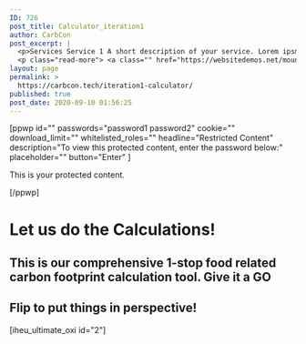 ```yaml
---
ID: 726
post_title: Calculator_iteration1
author: CarbCon
post_excerpt: |
  <p>Services Service 1 A short description of your service. Lorem ipsm dolor amet, consec tetur adipis cing elit, sed do eiusmod tempor incid idunt ut labore et dolore magna aliqua. Ut enim ad minim veniam, quis nostrud exer citation ullamco la enim lorem isae ni. Contact Service 2 A short description of your service. Lorem &hellip;</p>
  <p class="read-more"> <a class="" href="https://websitedemos.net/mountain/services/"> <span class="screen-reader-text">Services</span> Read More &raquo;</a></p>
layout: page
permalink: >
  https://carbcon.tech/iteration1-calculator/
published: true
post_date: 2020-09-10 01:56:25
---
```

[ppwp id="" passwords="password1 password2" cookie="" download_limit="" whitelisted_roles="" headline="Restricted Content" description="To view this protected content, enter the password below:" placeholder="" button="Enter" ]

This is your protected content.

[/ppwp]
<h1>Let us do the Calculations!</h1>
<h2>This is our comprehensive 1-stop food related carbon footprint calculation tool.
Give it a GO</h2>
<h2>Flip to put things in perspective!</h2>
[iheu_ultimate_oxi  id="2"]
